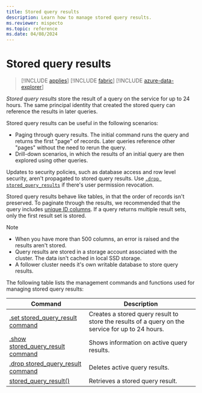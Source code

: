 ```yaml
---
title: Stored query results
description: Learn how to manage stored query results.
ms.reviewer: mispecto
ms.topic: reference
ms.date: 04/08/2024
---
```


# Stored query results

> [!INCLUDE [applies](../includes/applies-to-version/applies.md)] [!INCLUDE [fabric](../includes/applies-to-version/fabric.md)] [!INCLUDE [azure-data-explorer](../includes/applies-to-version/azure-data-explorer.md)]

*Stored query results* store the result of a query on the service for up to 24 hours. The same principal identity that created the stored query can reference the results in later queries.

Stored query results can be useful in the following scenarios:

* Paging through query results. The initial command runs the query and returns the first "page" of records. Later queries reference other "pages" without the need to rerun the query.
* Drill-down scenarios, in which the results of an initial query are then explored using other queries.

Updates to security policies, such as database access and row level security, aren't propagated to stored query results. Use [`.drop stored_query_results`](drop-stored-query-result-command.md) if there's user permission revocation.

Stored query results behave like tables, in that the order of records isn't preserved. To paginate through the results, we recommended that the query includes [unique ID columns](../query/stored-query-result-function.md#pagination). If a query returns multiple result sets, only the first result set is stored.

> [!NOTE]
>
> * When you have more than 500 columns, an error is raised and the results aren't stored.
> * Query results are stored in a storage account associated with the cluster. The data isn't cached in local SSD storage.
> * A follower cluster needs it's own writable database to store query results.

The following table lists the management commands and functions used for managing stored query results:

|Command| Description|
|---|---|
|[.set stored_query_result command](set-stored-query-result-command.md)| Creates a stored query result to store the results of a query on the service for up to 24 hours.|
|[.show stored_query_result command](show-stored-query-result-command.md)| Shows information on active query results. |
|[.drop stored_query_result command](drop-stored-query-result-command.md)| Deletes active query results.|
|[stored_query_result()](../query/stored-query-result-function.md)| Retrieves a stored query result. |
